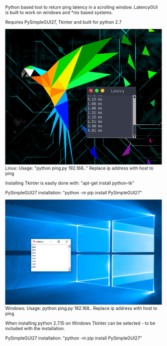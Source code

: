 Python based tool to return ping latency in a scrolling window.
LatencyGUI is built to work on windows and *nix based systems.

Requires PySimpleGUI27, Tkinter and built for python 2.7

![Image of Linux GUI](https://github.com/chris-ault/LatencyGui/blob/master/LatencyGUI_Lin.png)
Linux:
   Usage: "python ping.py 192.168.*.*"
   Replace ip address with host to ping

   Installing Tkinter is easily done with:
   "apt-get install python-tk"

   PySimpleGUI27 installation:
   "python -m pip install PySimpleGUI27"

![Image of Windows GUI](https://github.com/chris-ault/LatencyGui/blob/master/LatencyGUI_Win.png)
Windows:
   Usage: python ping.py 192.168.*.*
   Replace ip address with host to ping

   When installing python 2.7.15 on Windows Tkinter can be selected -
   to be included with the installation.

   PySimpleGUI27 installation:
   "python -m pip install PySimpleGUI27"
